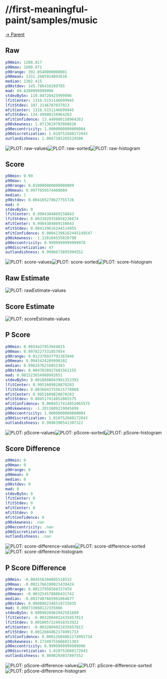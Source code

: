 
# //first-meaningful-paint/samples/music

[→ Parent](../..)


## Raw


```yaml
p90min: 1208.817
p90max: 1600.871
p90range: 392.0540000000001
p90mean: 1331.2685914893616
median: 1302.415
p90stdev: 145.786416289785
mad: 89.8200999999998
stdevBySn: 110.04728425999996
lfitCenter: 1316.5151146699945
lfitStdev: 107.3146767037913
mfitCenter: 1316.5151146699945
mfitStdev: 134.49900158964263
mfitConfidence: 13.449900158964263
p90skewness: 1.0713619793908626
p90eccentricity: 1.0000000000000004
p90discretization: 1.010752688172043
outlandishness: 1.0067385205524508

```

![PLOT: raw-values](./raw/values.svg)![PLOT: raw-sorted](./raw/sorted.svg)![PLOT: raw-histogram](./raw/histogram.svg)
## Score


```yaml
p90min: 0.99
p90max: 1
p90range: 0.010000000000000009
p90mean: 0.9977659574468084
median: 1
p90stdev: 0.004165270627755726
mad: 0
stdevBySn: 0
lfitCenter: 0.9984384869158043
lfitStdev: 0.0033029358858236674
mfitCenter: 0.9984384869158043
mfitStdev: 0.004139616244514955
mfitConfidence: 0.00041396162445149547
p90skewness: -1.328104555020798
p90eccentricity: 0.9999999999999978
p90discretization: 47
outlandishness: 0.9996673695994552

```

![PLOT: score-values](./score/values.svg)![PLOT: score-sorted](./score/sorted.svg)![PLOT: score-histogram](./score/histogram.svg)
## Raw Estimate

![PLOT: rawEstimate-values](./rawEstimate/values.svg)
## Score Estimate

![PLOT: scoreEstimate-values](./scoreEstimate/values.svg)
## P Score


```yaml
p90min: 0.9854437953944815
p90max: 0.9978227331857854
p90range: 0.012378937791303946
p90mean: 0.9945424289998102
median: 0.9962476216052303
p90stdev: 0.0047038927601561155
mad: 0.001523654988992651
stdevBySn: 0.0018608043991353393
lfitCenter: 0.9951609820870203
lfitStdev: 0.0036043755615778068
mfitCenter: 0.9951609820870203
mfitStdev: 0.004517414852065575
mfitConfidence: 0.0004517414852065575
p90skewness: -1.2811609219045699
p90eccentricity: 1.0000000000000004
p90discretization: 1.010752688172043
outlandishness: 0.9996398541307322

```

![PLOT: pScore-values](./pScore/values.svg)![PLOT: pScore-sorted](./pScore/sorted.svg)![PLOT: pScore-histogram](./pScore/histogram.svg)
## Score Difference


```yaml
p90min: 0
p90max: 0
p90range: 0
p90mean: 0
median: 0
p90stdev: 0
mad: 0
stdevBySn: 0
lfitCenter: 0
lfitStdev: 0
mfitCenter: 0
mfitStdev: 0
mfitConfidence: 0
p90skewness: .nan
p90eccentricity: .nan
p90discretization: 94
outlandishness: .nan

```

![PLOT: score-difference-values](./score-difference/values.svg)![PLOT: score-difference-sorted](./score-difference/sorted.svg)![PLOT: score-difference-histogram](./score-difference/histogram.svg)
## P Score Difference


```yaml
p90min: -0.004556204605518532
p90max: -0.0021766190021439424
p90range: 0.00237958560337459
p90mean: -0.003254578886431742
median: -0.0037487665981064677
p90stdev: 0.0008962346519725835
mad: 0.000733008122335066
stdevBySn: 0.0009026962942581689
lfitCenter: -0.0032804022435857813
lfitStdev: 0.0010057224910353922
mfitCenter: -0.0032804022435857813
mfitStdev: 0.0012604862174991733
mfitConfidence: 0.00012604862174991734
p90skewness: 0.17349755666021383
p90eccentricity: 0.9999999999999996
p90discretization: 1.010752688172043
outlandishness: 0.9890293937897552

```

![PLOT: pScore-difference-values](./pScore-difference/values.svg)![PLOT: pScore-difference-sorted](./pScore-difference/sorted.svg)![PLOT: pScore-difference-histogram](./pScore-difference/histogram.svg)